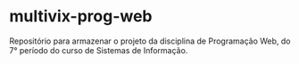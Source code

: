 # multivix-prog-web
Repositório para armazenar o projeto da disciplina de Programação Web, do 7° período do curso de Sistemas de Informação.
